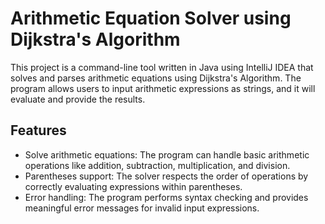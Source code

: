 # Arithmetic Equation Solver using Dijkstra's Algorithm

This project is a command-line tool written in Java using IntelliJ IDEA that solves and parses arithmetic equations using Dijkstra's Algorithm. The program allows users to input arithmetic expressions as strings, and it will evaluate and provide the results.

## Features

- Solve arithmetic equations: The program can handle basic arithmetic operations like addition, subtraction, multiplication, and division.
- Parentheses support: The solver respects the order of operations by correctly evaluating expressions within parentheses.
- Error handling: The program performs syntax checking and provides meaningful error messages for invalid input expressions.
